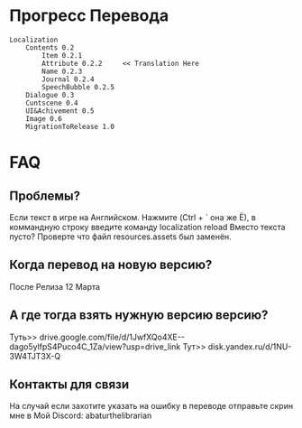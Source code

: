 # Прогресс Перевода
```
Localization
	Contents 0.2
		Item 0.2.1 
		Attribute 0.2.2		<< Translation Here
		Name 0.2.3
		Journal 0.2.4
		SpeechBubble 0.2.5
	Dialogue 0.3
	Cuntscene 0.4
	UI&Achivement 0.5
	Image 0.6
	MigrationToRelease 1.0
```

# FAQ
## Проблемы?
Если текст в игре на Английском. Нажмите (Ctrl + ` она же Ё), в коммандную строку введите команду localization reload
Вместо текста пусто? Проверте что файл resources.assets был заменён.
## Когда перевод на новую версию?
После Релиза 12 Марта
## А где тогда взять нужную версию версию?
Туть>>	drive.google.com/file/d/1JwfXQo4XE--dago5ylfpS4Puco4C_1Za/view?usp=drive_link
Тут>>	disk.yandex.ru/d/1NU-3W4TJT3X-Q
## Контакты для связи
На случай если захотите указать на ошибку в переводе отправьте скрин мне в 
Мой Discord: abaturthelibrarian
